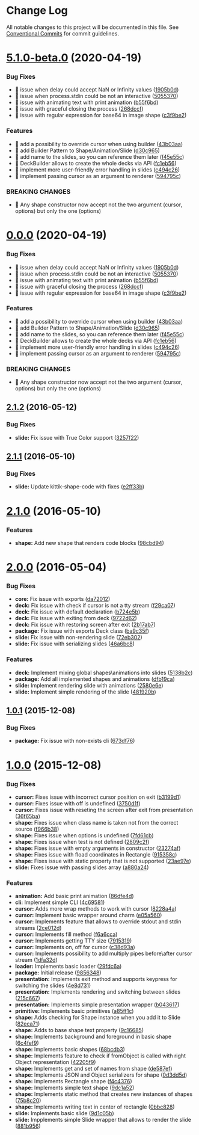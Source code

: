 # Change Log

All notable changes to this project will be documented in this file.
See [Conventional Commits](https://conventionalcommits.org) for commit guidelines.

# [5.1.0-beta.0](https://github.com/ghaiklor/kittik/compare/v2.1.2...v5.1.0-beta.0) (2020-04-19)


### Bug Fixes

* 🐛 issue when delay could accept NaN or Infinity values ([1905b0d](https://github.com/ghaiklor/kittik/commit/1905b0d3df5b548c835b59e3301a82c310c0fd78))
* 🐛 issue when process.stdin could be not an interactive ([5055370](https://github.com/ghaiklor/kittik/commit/5055370bb0e0adebaa171c7dcced69b63ddc3bbd))
* 🐛 issue with animating text with print animation ([b55f6bd](https://github.com/ghaiklor/kittik/commit/b55f6bd61d46c6e3aecb60349332e33f4a0edc82))
* 🐛 issue with graceful closing the process ([268dccf](https://github.com/ghaiklor/kittik/commit/268dccf9911ac2c8a7015cae02e9587273f56326))
* 🐛 issue with regular expression for base64 in image shape ([c3f9be2](https://github.com/ghaiklor/kittik/commit/c3f9be2f129b12d4ac7371891b924c54fbc0be1b))


### Features

* 🎸 add a possibility to override cursor when using builder ([43b03aa](https://github.com/ghaiklor/kittik/commit/43b03aa9599e8eb243fda86bcf1c49a90b54e363))
* 🎸 add Builder Pattern to Shape/Animation/Slide ([d30c965](https://github.com/ghaiklor/kittik/commit/d30c965abbe85b961c22d68c525455b27770e29d))
* 🎸 add name to the slides, so you can reference them later ([f45e55c](https://github.com/ghaiklor/kittik/commit/f45e55c63281f8717c0c3b694fc7546d6d8e5fde))
* 🎸 DeckBuilder allows to create the whole decks via API ([fc1eb56](https://github.com/ghaiklor/kittik/commit/fc1eb56da99d0ca498f20d5d47f6430f81077f9e))
* 🎸 implement more user-friendly error handling in slides ([c494c26](https://github.com/ghaiklor/kittik/commit/c494c265f80fcb1800e83bc39fbfa4b58c754e96))
* 🎸 implement passing cursor as an argument to renderer ([594795c](https://github.com/ghaiklor/kittik/commit/594795c7645b377447fa3e2f693dcbf3132d9079))


### BREAKING CHANGES

* 🧨 Any shape constructor now accept not the two argument (cursor, options)
but only the one (options)





# [0.0.0](https://github.com/ghaiklor/kittik/compare/v2.1.2...v0.0.0) (2020-04-19)


### Bug Fixes

* 🐛 issue when delay could accept NaN or Infinity values ([1905b0d](https://github.com/ghaiklor/kittik/commit/1905b0d3df5b548c835b59e3301a82c310c0fd78))
* 🐛 issue when process.stdin could be not an interactive ([5055370](https://github.com/ghaiklor/kittik/commit/5055370bb0e0adebaa171c7dcced69b63ddc3bbd))
* 🐛 issue with animating text with print animation ([b55f6bd](https://github.com/ghaiklor/kittik/commit/b55f6bd61d46c6e3aecb60349332e33f4a0edc82))
* 🐛 issue with graceful closing the process ([268dccf](https://github.com/ghaiklor/kittik/commit/268dccf9911ac2c8a7015cae02e9587273f56326))
* 🐛 issue with regular expression for base64 in image shape ([c3f9be2](https://github.com/ghaiklor/kittik/commit/c3f9be2f129b12d4ac7371891b924c54fbc0be1b))


### Features

* 🎸 add a possibility to override cursor when using builder ([43b03aa](https://github.com/ghaiklor/kittik/commit/43b03aa9599e8eb243fda86bcf1c49a90b54e363))
* 🎸 add Builder Pattern to Shape/Animation/Slide ([d30c965](https://github.com/ghaiklor/kittik/commit/d30c965abbe85b961c22d68c525455b27770e29d))
* 🎸 add name to the slides, so you can reference them later ([f45e55c](https://github.com/ghaiklor/kittik/commit/f45e55c63281f8717c0c3b694fc7546d6d8e5fde))
* 🎸 DeckBuilder allows to create the whole decks via API ([fc1eb56](https://github.com/ghaiklor/kittik/commit/fc1eb56da99d0ca498f20d5d47f6430f81077f9e))
* 🎸 implement more user-friendly error handling in slides ([c494c26](https://github.com/ghaiklor/kittik/commit/c494c265f80fcb1800e83bc39fbfa4b58c754e96))
* 🎸 implement passing cursor as an argument to renderer ([594795c](https://github.com/ghaiklor/kittik/commit/594795c7645b377447fa3e2f693dcbf3132d9079))


### BREAKING CHANGES

* 🧨 Any shape constructor now accept not the two argument (cursor, options)
but only the one (options)



## [2.1.2](https://github.com/ghaiklor/kittik/compare/v2.1.1...v2.1.2) (2016-05-12)


### Bug Fixes

* **slide:** Fix issue with True Color support ([3257f22](https://github.com/ghaiklor/kittik/commit/3257f22564722dd4a91c94d25be44f9aacb51890))



## [2.1.1](https://github.com/ghaiklor/kittik/compare/v2.1.0...v2.1.1) (2016-05-10)


### Bug Fixes

* **slide:** Update kittik-shape-code with fixes ([e2ff33b](https://github.com/ghaiklor/kittik/commit/e2ff33b2e2fa1e2de164c9c60b87c81851a4be36))



# [2.1.0](https://github.com/ghaiklor/kittik/compare/v2.0.0...v2.1.0) (2016-05-10)


### Features

* **shape:** Add new shape that renders code blocks ([98cbd94](https://github.com/ghaiklor/kittik/commit/98cbd9416fc0fde3477747727df55d5665408e19))



# [2.0.0](https://github.com/ghaiklor/kittik/compare/v1.0.1...v2.0.0) (2016-05-04)


### Bug Fixes

* **core:** Fix issue with exports ([da72012](https://github.com/ghaiklor/kittik/commit/da7201211fecbc4d21d06e86b3a274e38b2d6f5f))
* **deck:** Fix issue with check if cursor is not a tty stream ([f29ca07](https://github.com/ghaiklor/kittik/commit/f29ca0787fbafb44f8b60bac3836ade53e354541))
* **deck:** Fix issue with default declaration ([b724e5b](https://github.com/ghaiklor/kittik/commit/b724e5ba6721b1afebaaddf0b5233fd949f275d1))
* **deck:** Fix issue with exiting from deck ([9722d62](https://github.com/ghaiklor/kittik/commit/9722d620f65ac849a948090292ecbcd8e57167d9))
* **deck:** Fix issue with restoring screen after exit ([2b17ab7](https://github.com/ghaiklor/kittik/commit/2b17ab724d2fd2805b4e53b5efb761caba59f193))
* **package:** Fix issue with exports Deck class ([ba9c35f](https://github.com/ghaiklor/kittik/commit/ba9c35f13cf949dc441283b62659149617c5c379))
* **slide:** Fix issue with non-rendering slide ([72eb302](https://github.com/ghaiklor/kittik/commit/72eb302d33554eb4dc663bd8d251875cd0782b13))
* **slide:** Fix issue with serializing slides ([46a6bc8](https://github.com/ghaiklor/kittik/commit/46a6bc8d528cb4988bd6daeb27f7a1265b766b06))


### Features

* **deck:** Implement mixing global shapes\animations into slides ([5138b2c](https://github.com/ghaiklor/kittik/commit/5138b2c96e306262eae17186ccfad1d6ef77784d))
* **package:** Add all implemented shapes and animations ([dfb19ca](https://github.com/ghaiklor/kittik/commit/dfb19ca7c9e92c3f9059049d5559e2e7f8c67812))
* **slide:** Implement rendering slide with animations ([2580e6e](https://github.com/ghaiklor/kittik/commit/2580e6e4488a02d9c2cc1bdd4d9126e5851d023b))
* **slide:** Implement simple rendering of the slide ([481920b](https://github.com/ghaiklor/kittik/commit/481920b7be4d9924cfda861121973fcc81741819))



## [1.0.1](https://github.com/ghaiklor/kittik/compare/v1.0.0...v1.0.1) (2015-12-08)


### Bug Fixes

* **package:** Fix issue with non-exists cli ([673df76](https://github.com/ghaiklor/kittik/commit/673df7636ad84dddb77f6ae20af7298b0e659657))



# [1.0.0](https://github.com/ghaiklor/kittik/compare/e05a5604ce4bd4d2fc39b16a64190629d2a3fa07...v1.0.0) (2015-12-08)


### Bug Fixes

* **cursor:** Fixes issue with incorrect cursor position on exit ([b3199d1](https://github.com/ghaiklor/kittik/commit/b3199d18ae6894f5db365e5cd9ea5eacd4e2822d))
* **cursor:** Fixes issue with off is undefined ([3750d1f](https://github.com/ghaiklor/kittik/commit/3750d1f941c8b55e806ececa97562b0e9a66f001))
* **cursor:** Fixes issue with reseting the screen after exit from presentation ([36f65ba](https://github.com/ghaiklor/kittik/commit/36f65bacda11f6639435cee2367b53bccc02b02f))
* **shape:** Fixes issue when class name is taken not from the correct source ([f966b38](https://github.com/ghaiklor/kittik/commit/f966b38401414bcf8aa68eccca3d07710755f4e4))
* **shape:** Fixes issue when options is undefined ([7fd61cb](https://github.com/ghaiklor/kittik/commit/7fd61cb51876479881070d260e62f4e2b54b5cbe))
* **shape:** Fixes issue when test is not defined ([2809c2f](https://github.com/ghaiklor/kittik/commit/2809c2fc5021fcc19ca499b493ba59a9150b6a04))
* **shape:** Fixes issue with empty arguments in constructor ([23274af](https://github.com/ghaiklor/kittik/commit/23274af96074f02f11ef2b57639f842e44b1ba3f))
* **shape:** Fixes issue with fload coordinates in Rectangle ([915358c](https://github.com/ghaiklor/kittik/commit/915358c1608188b5790f2615294d8099b5816f75))
* **shape:** Fixes issue with static property that is not supported ([23ae97e](https://github.com/ghaiklor/kittik/commit/23ae97e54b727cbb4680dbb66156b4eb5519e657))
* **slide:** Fixes issue with passing slides array ([a880a24](https://github.com/ghaiklor/kittik/commit/a880a247225d6aa0072015c4d0c78ecc4f3a0ade))


### Features

* **animation:** Add basic print animation ([86dfe4d](https://github.com/ghaiklor/kittik/commit/86dfe4df358dae652f19aeaee366177790f7c89e))
* **cli:** Implement simple CLI ([4c69581](https://github.com/ghaiklor/kittik/commit/4c69581ad54a9f867fd18a1976ea6e62cf608471))
* **cursor:** Adds more wrap methods to work with cursor ([8228a4a](https://github.com/ghaiklor/kittik/commit/8228a4a26676baa94252332a34ba4a194d148805))
* **cursor:** Implement basic wrapper around charm ([e05a560](https://github.com/ghaiklor/kittik/commit/e05a5604ce4bd4d2fc39b16a64190629d2a3fa07))
* **cursor:** Implements feature that allows to override stdout and stdin streams ([2ce012d](https://github.com/ghaiklor/kittik/commit/2ce012dae18faa3b2be86abf35fb95b5092b14f6))
* **cursor:** Implements fill method ([f6a6cca](https://github.com/ghaiklor/kittik/commit/f6a6cca769d9ef16429d71354dc8a445bc810191))
* **cursor:** Implements getting TTY size ([7915319](https://github.com/ghaiklor/kittik/commit/79153197c739cb8b97db87a2083a0f3adf0254cc))
* **cursor:** Implements on, off for cursor ([c38d93a](https://github.com/ghaiklor/kittik/commit/c38d93a6af8ff527fcdc7b58c36dc973054a5f66))
* **cursor:** Implements possibility to add multiply pipes before\after cursor stream ([1dfa32d](https://github.com/ghaiklor/kittik/commit/1dfa32dcd0638575b0235d6f2ed6930d8db2430d))
* **loader:** Implements basic loader ([29fdc6a](https://github.com/ghaiklor/kittik/commit/29fdc6a22670efd46443d51426ed78bd8fccbe5b))
* **package:** Initial release ([9856348](https://github.com/ghaiklor/kittik/commit/9856348403478d403e2f62ba86bf618186506c06))
* **presentation:** Implements exit method and supports keypress for switching the slides ([4e8d731](https://github.com/ghaiklor/kittik/commit/4e8d73132ee3d86aeb14db6e07b88e1380b3cb87))
* **presentation:** Implements rendering and switching between slides ([215c667](https://github.com/ghaiklor/kittik/commit/215c667e25d0b47b06b71286a4c0c932d32c7085))
* **presentation:** Implements simple presentation wrapper ([b043617](https://github.com/ghaiklor/kittik/commit/b043617a12b8a3e2a43de0bcc07350030ae34a1d))
* **primitive:** Implements basic primitives ([a85ff1c](https://github.com/ghaiklor/kittik/commit/a85ff1cb25cfa56c29ff3ae23a3283d038d8cc0c))
* **shape:** Adds checking for Shape instance when you add it to Slide ([82eca71](https://github.com/ghaiklor/kittik/commit/82eca716d8c1fad36636f594d0974ad99acb0410))
* **shape:** Adds to base shape text property ([9c16685](https://github.com/ghaiklor/kittik/commit/9c166854f7f8e8adfbb7c023724523c69f1ed59c))
* **shape:** Implements background and foreground in basic shape ([6c4fef9](https://github.com/ghaiklor/kittik/commit/6c4fef958c0c000a4a1e11250ba5b42789bf8416))
* **shape:** Implements basic shapes ([68bcdb3](https://github.com/ghaiklor/kittik/commit/68bcdb3fabba99bbdb37c637a366fc331938b744))
* **shape:** Implements feature to check if fromObject is called with right Object representation ([42205f9](https://github.com/ghaiklor/kittik/commit/42205f9929562d83f2b314c63672489919c458ba))
* **shape:** Implements get and set of names from shape ([de587ef](https://github.com/ghaiklor/kittik/commit/de587efe96be41a101e6e0af9a496dfe3f8de736))
* **shape:** Implements JSON and Object serializers for shape ([0d3dd5d](https://github.com/ghaiklor/kittik/commit/0d3dd5d86394fbd128bb108f111d563aba2b4ae5))
* **shape:** Implements Rectangle shape ([f4c4376](https://github.com/ghaiklor/kittik/commit/f4c4376d6a5f59968745625013068499a1e84f83))
* **shape:** Implements simple text shape ([9dc1a52](https://github.com/ghaiklor/kittik/commit/9dc1a522e5edde7875b70401f7e012c422d9476f))
* **shape:** Implements static method that creates new instances of shapes ([75b8c20](https://github.com/ghaiklor/kittik/commit/75b8c2019550550340d6714ae97e91534e1f34d2))
* **shape:** Implements writing text in center of rectangle ([0bbc828](https://github.com/ghaiklor/kittik/commit/0bbc828255b6869820b4f4945c434a4505bf8c5e))
* **slide:** Implements basic slide ([9d1c05b](https://github.com/ghaiklor/kittik/commit/9d1c05bac7fe2c9e557d9b55830a2add2850e630))
* **slide:** Impplements simple Slide wrapper that allows to render the slide ([881b956](https://github.com/ghaiklor/kittik/commit/881b956c6f8672e1f8d291e5b995f7726df1072e))
